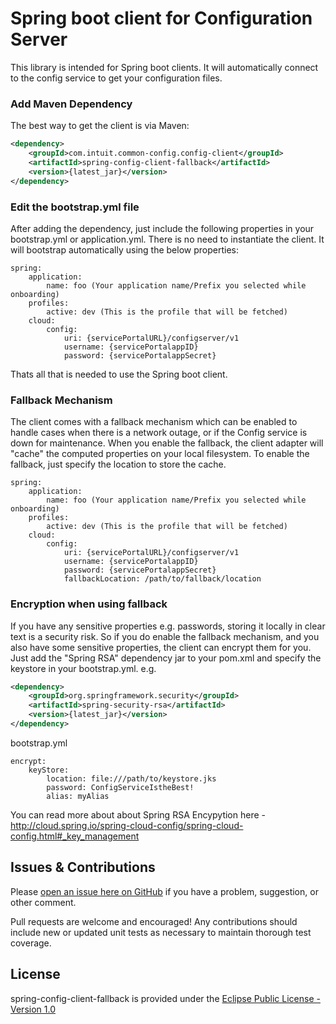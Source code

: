 Spring boot client for Configuration Server
=============

This library is intended for Spring boot clients. It will automatically connect to the config service to get your configuration files.

### Add Maven Dependency

The best way to get the client is via Maven:

```xml
<dependency>
    <groupId>com.intuit.common-config.config-client</groupId>
    <artifactId>spring-config-client-fallback</artifactId>
    <version>{latest_jar}</version>
</dependency>
```

### Edit the bootstrap.yml file

After adding the dependency, just include the following properties in your bootstrap.yml or application.yml.
There is no need to instantiate the client. It will bootstrap automatically using the below properties:

```
spring:
    application:
        name: foo (Your application name/Prefix you selected while onboarding)
    profiles:
        active: dev (This is the profile that will be fetched)
    cloud:
        config:
            uri: {servicePortalURL}/configserver/v1
            username: {servicePortalappID}
            password: {servicePortalappSecret}
```

Thats all that is needed to use the Spring boot client.


### Fallback Mechanism

The client comes with a fallback mechanism which can be enabled to handle cases when there is a network outage, or if the Config service is down for maintenance.
When you enable the fallback, the client adapter will "cache" the computed properties on your local filesystem. To enable the fallback, just specify the location to store the cache.

```
spring:
    application:
        name: foo (Your application name/Prefix you selected while onboarding)
    profiles:
        active: dev (This is the profile that will be fetched)
    cloud:
        config:
            uri: {servicePortalURL}/configserver/v1
            username: {servicePortalappID}
            password: {servicePortalappSecret}
            fallbackLocation: /path/to/fallback/location
```

### Encryption when using fallback

If you have any sensitive properties e.g. passwords, storing it locally in clear text is a security risk. So if you do enable the fallback mechanism, and you also have some sensitive properties, the client can encrypt them for you.
            Just add the "Spring RSA" dependency jar to your pom.xml and specify the keystore in your bootstrap.yml.
            e.g.
```xml
<dependency>
    <groupId>org.springframework.security</groupId>
    <artifactId>spring-security-rsa</artifactId>
    <version>{latest_jar}</version>
</dependency>
```

bootstrap.yml
```
encrypt:
    keyStore:
        location: file:///path/to/keystore.jks
        password: ConfigServiceIstheBest!
        alias: myAlias
```
You can read more about about Spring RSA Encypytion here - http://cloud.spring.io/spring-cloud-config/spring-cloud-config.html#_key_management


## Issues & Contributions
Please [open an issue here on GitHub](https://github.com/intuit/spring-config-client-fallback/issues/new) if you have a problem, suggestion, or other comment.

Pull requests are welcome and encouraged!  Any contributions should include new or updated unit tests as necessary to maintain thorough test coverage.

## License
spring-config-client-fallback is provided under the [Eclipse Public License - Version 1.0](http://www.eclipse.org/legal/epl-v10.html)

